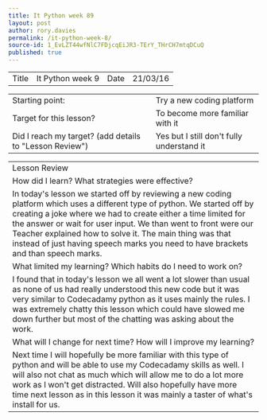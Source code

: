 ```yaml
---
title: It Python week 89
layout: post
author: rory.davies
permalink: /it-python-week-8/
source-id: 1_EvLZT44wfNlC7FDjcqEiJR3-TErY_THrCH7mtqDCuQ
published: true
---
```

<table>
  <tr>
    <td>Title</td>
    <td>It Python week 9</td>
    <td>Date</td>
    <td>21/03/16</td>
  </tr>
</table>


<table>
  <tr>
    <td>Starting point:</td>
    <td>Try a new coding platform </td>
  </tr>
  <tr>
    <td>Target for this lesson?</td>
    <td>To become more familiar with it</td>
  </tr>
  <tr>
    <td>Did I reach my target? 
(add details to "Lesson Review")</td>
    <td> Yes but I still don't fully understand it</td>
  </tr>
</table>


<table>
  <tr>
    <td>Lesson Review</td>
  </tr>
  <tr>
    <td>How did I learn? What strategies were effective? </td>
  </tr>
  <tr>
    <td>In today's lesson we started off by reviewing a new coding platform which uses a different type of python. We started off by creating a joke where we had to create either a time limited for the answer or wait for user input. We than went to front were our Teacher explained how to solve it. The main thing was that instead of just having speech marks you need to have brackets and than speech marks.</td>
  </tr>
  <tr>
    <td>What limited my learning? Which habits do I need to work on? </td>
  </tr>
  <tr>
    <td>I found that in today's lesson we all went a lot slower than usual as none of us had really understood this new code but it was very similar to Codecadamy python as it uses mainly the rules. I was extremely chatty this lesson which could have slowed me down further but most of the chatting was asking about the work.</td>
  </tr>
  <tr>
    <td>What will I change for next time? How will I improve my learning?</td>
  </tr>
  <tr>
    <td>Next time I will hopefully be more familiar with this type of python and will be able to use my Codecadamy skills as well. I will also not chat as much which will allow me to do a lot more work as I won't get distracted. Will also hopefully have more time next lesson as in this lesson it was mainly a taster of what's install for us. </td>
  </tr>
</table>


